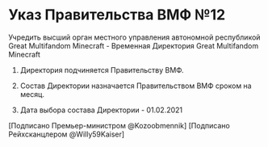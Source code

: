 # Указ Правительства ВМФ №12

Учредить высший орган местного управления автономной республикой Great Multifandom Minecraft - Временная Директория Great Multifandom Minecraft

1) Директория подчиняется Правительству ВМФ.

2) Состав Директории назначается Правительством ВМФ сроком на месяц.

3) Дата выбора состава Директории - 01.02.2021

[Подписано Премьер-министром @Kozoobmennik]
[Подписано Рейхсканцлером @Willy59Kaiser]
